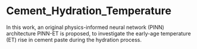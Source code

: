 # Cement_Hydration_Temperature
In this work, an original physics-informed neural network (PINN) architecture PINN-ET is proposed, to investigate the early-age temperature (ET) rise in cement paste during the hydration process.
